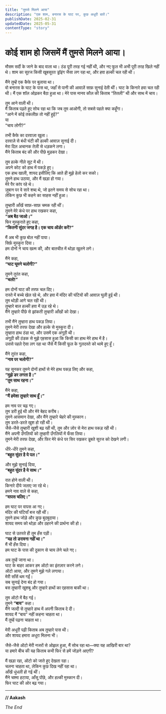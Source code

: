 ```yaml
---
title: "तुमसे मिलने आया"
description: "एक शाम, बनारस के घाट पर, कुछ अधूरी बातें।"
publishDate: 2025-02-31
updatedDate: 2025-05-31
contentType: "story"
---
```


# कोई शाम हो जिसमें मैं तुमसे मिलने आया।

मौसम सर्दी के जाने के बाद वाला था। ठंड पूरी तरह गई नहीं थी, और नए फूल भी अभी पूरी तरह खिले नहीं थे। शाम का सूरज किसी खूबसूरत ड्रॉइंग जैसा लग रहा था, और हवा हल्की चल रही थी।

मैंने तुम्हें एक कैफे पर बुलाया था।  
वो बनारस के घाट के पास था, जहाँ से पानी की आवाज़ें साफ़ सुनाई देती थीं। घाट के किनारे हवा चल रही थी। मैं एक शॉल ओढ़कर बैठा हुआ था। मेरे पास मानव कौल की किताब “तितली” थी और साथ में चाय।

तुम आने वाली थी।  
मैं किताब पढ़ते हुए सोच रहा था कि जब तुम आओगी, तो सबसे पहले क्या कहूँगा।  
“आने में कोई तकलीफ़ तो नहीं हुई?”  
या  
“चाय लोगी?”

तभी कैफे का दरवाज़ा खुला।  
दरवाज़े से बंधी घंटी की हल्की आवाज़ सुनाई दी।  
मेरा दिल अचानक तेज़ी से धड़कने लगा।  
मैंने किताब बंद की और पीछे मुड़कर देखा।

तुम हल्के नीले सूट में थी।  
अपने कोट को हाथ में पकड़े हुए।  
एक हाथ खाली, शायद इसीलिए कि आते ही मुझे हेलो कर सको।  
तुमने हाथ उठाया, और मैं खड़ा हो गया।  
मेरे पैर कांप रहे थे।  
ज़ुबान पर वे सारे शब्द थे, जो इतने समय से सोच रहा था।  
लेकिन कुछ भी कहने का साहस नहीं हुआ।

तुम्हारी आँखें साफ़-साफ़ चमक रही थीं।  
तुमने मेरे कंधे पर हाथ रखकर कहा,  
**“अब बैठ जाओ।”**  
फिर मुस्कुराते हुए कहा,  
**“कितनी सुंदर जगह है। एक चाय ऑर्डर करें?”**

मैं अब भी कुछ बोल नहीं पाया।  
सिर्फ़ मुस्कुरा दिया।  
हम दोनों ने चाय खत्म की, और बातचीत में थोड़ा खुलने लगे।

मैंने कहा,  
**“घाट घूमने चलोगी?”**

तुमने तुरंत कहा,  
**“चलो!”**

हम दोनों घाट की तरफ चल दिए।  
रास्ते में बच्चे खेल रहे थे, और हवा में मंदिर की घंटियों की आवाज़ घुली हुई थी।  
तुम थोड़ी आगे चल रही थी।  
तुम्हारे बाल हल्की हवा में उड़ रहे थे।  
मैंने तुम्हारे पीछे से झांकती तुम्हारी आँखों को देखा।

तभी मैंने तुम्हारा हाथ पकड़ लिया।  
तुमने मेरी तरफ देखा और हल्के से मुस्कुरा दी।  
तुम्हारा हाथ ठंडा था, और उसमें एक अंगूठी थी।  
अंगूठी की ठंडक से मुझे एहसास हुआ कि किसी का हाथ मेरे हाथ में है।  
उससे पहले ऐसा लग रहा था जैसे मैं किसी फूल के गुलदस्ते को थामे हुए हूँ।

मैंने तुरंत कहा,  
**“नाव पर चलोगी?”**

यह सुनकर तुमने दोनों हाथों से मेरे हाथ पकड़ लिए और कहा,  
**“मुझे डर लगता है।”**  
**“तुम साथ रहना।”**

मैंने कहा,  
**“मैं हमेशा तुम्हारे साथ हूँ।”**

हम नाव पर चढ़ गए।  
तुम डरी हुई थी और मेरे बेहद करीब।  
तुमने आसमान देखा, और मैंने तुम्हारे चेहरे की मुस्कान।  
तुम डरते-डरते खुश हो रही थी।  
जैसे-जैसे तुम्हारी खुशी बढ़ रही थी, तुम और ज़ोर से मेरा हाथ पकड़ रही थी।  
मैंने अपनी उँगलियों को तुम्हारी उँगलियों में फँसा लिया।  
तुमने मेरी तरफ देखा, और फिर मेरे कंधे पर सिर रखकर डूबते सूरज को देखने लगी।

धीरे-धीरे तुमने कहा,  
**“बहुत सुंदर है ये पल।”**

और मुझे सुनाई दिया,  
**“बहुत सुंदर है ये साथ।”**

रात होने वाली थी।  
किनारे दीये जलाए जा रहे थे।  
हमने नाव वाले से कहा,  
**“वापस चलिए।”**

हम घाट पर वापस आ गए।  
मंदिर की घंटियाँ बज रही थीं।  
तुमने हाथ जोड़े और कुछ बुदबुदाया।  
शायद समय को थोड़ा और ठहरने की प्रार्थना की हो।

घाट से उतरते ही तुम हँस पड़ी।  
**“यह तो डरावना नहीं था।”**  
मैं भी हँस दिया।  
हम घाट के पास की दुकान से चाय लेने चले गए।

अब तुम्हें जाना था।  
घाट के बाहर आकर हम ऑटो का इंतज़ार करने लगे।  
ऑटो आया, और तुमने मुझे गले लगाया।  
मेरी साँसें थम गईं।  
सब सुनाई देना बंद हो गया।  
बस तुम्हारी खुशबू और तुम्हारे हाथों का एहसास बाकी था।

तुम ऑटो में बैठ गई।  
तुमने **“बाय”** कहा।  
मैंने जल्दी से तुम्हारे हाथ में अपनी किताब दे दी।  
शायद मैं “बाय” नहीं कहना चाहता था।  
मैं तुम्हें पढ़ना चाहता था।

मेरी अधूरी पढ़ी किताब अब तुम्हारे पास थी।  
और शायद हमारा अधूरा मिलना भी।

जैसे-जैसे ऑटो मेरी नजरों से ओझल हुआ, मैं सोच रहा था—क्या यह आखिरी बार था?  
या हमारे बीच की यह किताब कभी फिर से हमें जोड़ने आएगी?

मैं खड़ा रहा, ऑटो को जाते हुए देखता रहा।  
चलना चाहता था, लेकिन कुछ दिख नहीं रहा था।  
आँखें धुंधली हो गई थीं।  
मैंने चश्मा हटाया, आँसू पोंछे, और हल्की मुस्कान दी।  
फिर घाट की ओर बढ़ गया।

---

**// Aakash**

_The End_
